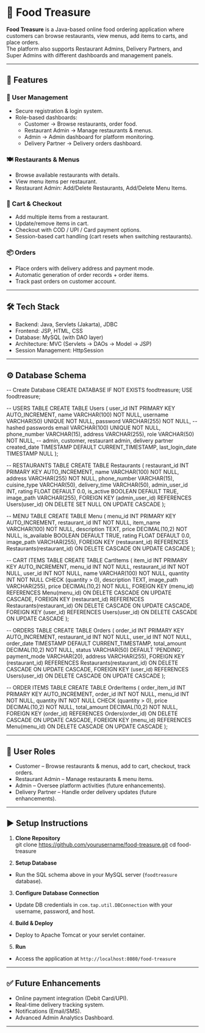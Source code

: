 # 🍴 Food Treasure

**Food Treasure** is a Java-based online food ordering application where customers can browse restaurants, view menus, add items to carts, and place orders.  
The platform also supports Restaurant Admins, Delivery Partners, and Super Admins with different dashboards and management panels.

---

## 🚀 Features  

### 👤 User Management  
- Secure registration & login system.  
- Role-based dashboards:  
  - Customer → Browse restaurants, order food.  
  - Restaurant Admin → Manage restaurants & menus.  
  - Admin → Admin dashboard for platform monitoring.  
  - Delivery Partner → Delivery orders dashboard.  

### 🍽️ Restaurants & Menus  
- Browse available restaurants with details.  
- View menu items per restaurant.  
- Restaurant Admin: Add/Delete Restaurants, Add/Delete Menu Items.  

### 🛒 Cart & Checkout  
- Add multiple items from a restaurant.  
- Update/remove items in cart.  
- Checkout with COD / UPI / Card payment options.  
- Session-based cart handling (cart resets when switching restaurants).  

### 📦 Orders  
- Place orders with delivery address and payment mode.  
- Automatic generation of order records + order items.  
- Track past orders on customer account.  

---

## 🛠️ Tech Stack  

- Backend: Java, Servlets (Jakarta), JDBC  
- Frontend: JSP, HTML, CSS  
- Database: MySQL (with DAO layer)  
- Architecture: MVC (Servlets → DAOs → Model → JSP)  
- Session Management: HttpSession  

---

## ⚙️ Database Schema

-- Create Database
CREATE DATABASE IF NOT EXISTS foodtreasure;
USE foodtreasure;

-- USERS TABLE
CREATE TABLE Users (
user_id INT PRIMARY KEY AUTO_INCREMENT,
name VARCHAR(100) NOT NULL,
username VARCHAR(50) UNIQUE NOT NULL,
password VARCHAR(255) NOT NULL, -- hashed passwords
email VARCHAR(100) UNIQUE NOT NULL,
phone_number VARCHAR(15),
address VARCHAR(255),
role VARCHAR(50) NOT NULL, -- admin, customer, restaurant admin, delivery partner
created_date TIMESTAMP DEFAULT CURRENT_TIMESTAMP,
last_login_date TIMESTAMP NULL
);

-- RESTAURANTS TABLE
CREATE TABLE Restaurants (
restaurant_id INT PRIMARY KEY AUTO_INCREMENT,
name VARCHAR(100) NOT NULL,
address VARCHAR(255) NOT NULL,
phone_number VARCHAR(15),
cuisine_type VARCHAR(50),
delivery_time VARCHAR(50),
admin_user_id INT,
rating FLOAT DEFAULT 0.0,
is_active BOOLEAN DEFAULT TRUE,
image_path VARCHAR(255),
FOREIGN KEY (admin_user_id) REFERENCES Users(user_id)
ON DELETE SET NULL ON UPDATE CASCADE
);

-- MENU TABLE
CREATE TABLE Menu (
menu_id INT PRIMARY KEY AUTO_INCREMENT,
restaurant_id INT NOT NULL,
item_name VARCHAR(100) NOT NULL,
description TEXT,
price DECIMAL(10,2) NOT NULL,
is_available BOOLEAN DEFAULT TRUE,
rating FLOAT DEFAULT 0.0,
image_path VARCHAR(255),
FOREIGN KEY (restaurant_id) REFERENCES Restaurants(restaurant_id)
ON DELETE CASCADE ON UPDATE CASCADE
);

-- CART ITEMS TABLE
CREATE TABLE CartItems (
item_id INT PRIMARY KEY AUTO_INCREMENT,
menu_id INT NOT NULL,
restaurant_id INT NOT NULL,
user_id INT NOT NULL,
name VARCHAR(100) NOT NULL,
quantity INT NOT NULL CHECK (quantity > 0),
description TEXT,
image_path VARCHAR(255),
price DECIMAL(10,2) NOT NULL,
FOREIGN KEY (menu_id) REFERENCES Menu(menu_id)
ON DELETE CASCADE ON UPDATE CASCADE,
FOREIGN KEY (restaurant_id) REFERENCES Restaurants(restaurant_id)
ON DELETE CASCADE ON UPDATE CASCADE,
FOREIGN KEY (user_id) REFERENCES Users(user_id)
ON DELETE CASCADE ON UPDATE CASCADE
);

-- ORDERS TABLE
CREATE TABLE Orders (
order_id INT PRIMARY KEY AUTO_INCREMENT,
restaurant_id INT NOT NULL,
user_id INT NOT NULL,
order_date TIMESTAMP DEFAULT CURRENT_TIMESTAMP,
total_amount DECIMAL(10,2) NOT NULL,
status VARCHAR(50) DEFAULT 'PENDING',
payment_mode VARCHAR(20),
address VARCHAR(255),
FOREIGN KEY (restaurant_id) REFERENCES Restaurants(restaurant_id)
ON DELETE CASCADE ON UPDATE CASCADE,
FOREIGN KEY (user_id) REFERENCES Users(user_id)
ON DELETE CASCADE ON UPDATE CASCADE
);

-- ORDER ITEMS TABLE
CREATE TABLE OrderItems (
order_item_id INT PRIMARY KEY AUTO_INCREMENT,
order_id INT NOT NULL,
menu_id INT NOT NULL,
quantity INT NOT NULL CHECK (quantity > 0),
price DECIMAL(10,2) NOT NULL,
total_amount DECIMAL(10,2) NOT NULL,
FOREIGN KEY (order_id) REFERENCES Orders(order_id)
ON DELETE CASCADE ON UPDATE CASCADE,
FOREIGN KEY (menu_id) REFERENCES Menu(menu_id)
ON DELETE CASCADE ON UPDATE CASCADE
);


---

## 🔑 User Roles  

- Customer – Browse restaurants & menus, add to cart, checkout, track orders.  
- Restaurant Admin – Manage restaurants & menu items.  
- Admin – Oversee platform activities (future enhancements).  
- Delivery Partner – Handle order delivery updates (future enhancements).  

---

## ▶️ Setup Instructions  

1. **Clone Repository**  
git clone https://github.com/yourusername/food-treasure.git
cd food-treasure

2. **Setup Database**  
- Run the SQL schema above in your MySQL server (`foodtreasure` database).  

3. **Configure Database Connection**  
- Update DB credentials in `com.tap.util.DBConnection` with your username, password, and host.

4. **Build & Deploy**    
- Deploy to Apache Tomcat or your servlet container.

5. **Run**  
- Access the application at `http://localhost:8080/food-treasure`  

---

## ✅ Future Enhancements  

- Online payment integration (Debit Card/UPI).  
- Real-time delivery tracking system.  
- Notifications (Email/SMS).  
- Advanced Admin Analytics Dashboard.

---
